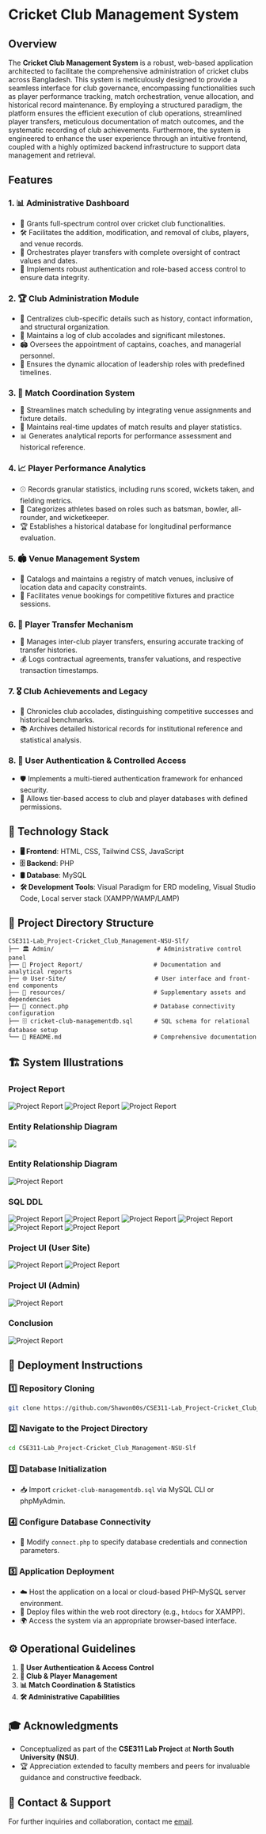 # Cricket Club Management System

## Overview
The **Cricket Club Management System** is a robust, web-based application architected to facilitate the comprehensive administration of cricket clubs across Bangladesh. This system is meticulously designed to provide a seamless interface for club governance, encompassing functionalities such as player performance tracking, match orchestration, venue allocation, and historical record maintenance. By employing a structured paradigm, the platform ensures the efficient execution of club operations, streamlined player transfers, meticulous documentation of match outcomes, and the systematic recording of club achievements. Furthermore, the system is engineered to enhance the user experience through an intuitive frontend, coupled with a highly optimized backend infrastructure to support data management and retrieval.

## Features
### 1. **📊 Administrative Dashboard**
   - 🏏 Grants full-spectrum control over cricket club functionalities.
   - 🛠️ Facilitates the addition, modification, and removal of clubs, players, and venue records.
   - 🔄 Orchestrates player transfers with complete oversight of contract values and dates.
   - 🔐 Implements robust authentication and role-based access control to ensure data integrity.

### 2. **🏆 Club Administration Module**
   - 📜 Centralizes club-specific details such as history, contact information, and structural organization.
   - 🏅 Maintains a log of club accolades and significant milestones.
   - 🏟️ Oversees the appointment of captains, coaches, and managerial personnel.
   - 📅 Ensures the dynamic allocation of leadership roles with predefined timelines.

### 3. **📅 Match Coordination System**
   - 🏏 Streamlines match scheduling by integrating venue assignments and fixture details.
   - 🔄 Maintains real-time updates of match results and player statistics.
   - 📊 Generates analytical reports for performance assessment and historical reference.

### 4. **📈 Player Performance Analytics**
   - ⚾ Records granular statistics, including runs scored, wickets taken, and fielding metrics.
   - 🏅 Categorizes athletes based on roles such as batsman, bowler, all-rounder, and wicketkeeper.
   - 🏆 Establishes a historical database for longitudinal performance evaluation.

### 5. **🏟️ Venue Management System**
   - 📍 Catalogs and maintains a registry of match venues, inclusive of location data and capacity constraints.
   - 📅 Facilitates venue bookings for competitive fixtures and practice sessions.

### 6. **🔄 Player Transfer Mechanism**
   - 🏏 Manages inter-club player transfers, ensuring accurate tracking of transfer histories.
   - 💰 Logs contractual agreements, transfer valuations, and respective transaction timestamps.

### 7. **🎖️ Club Achievements and Legacy**
   - 📜 Chronicles club accolades, distinguishing competitive successes and historical benchmarks.
   - 📚 Archives detailed historical records for institutional reference and statistical analysis.

### 8. **🔐 User Authentication & Controlled Access**
   - 🛡️ Implements a multi-tiered authentication framework for enhanced security.
   - 🔑 Allows tier-based access to club and player databases with defined permissions.

## 📌 Technology Stack
- **🖥️ Frontend**: HTML, CSS, Tailwind CSS, JavaScript
- **🗄️ Backend**: PHP
- **🛢️ Database**: MySQL
- **🛠️ Development Tools**: Visual Paradigm for ERD modeling, Visual Studio Code, Local server stack (XAMPP/WAMP/LAMP)

## 📂 Project Directory Structure
```
CSE311-Lab_Project-Cricket_Club_Management-NSU-Slf/
├── 🏛️ Admin/                             # Administrative control panel
├── 📄 Project Report/                    # Documentation and analytical reports
├── 🌐 User-Site/                         # User interface and front-end components
├── 📁 resources/                         # Supplementary assets and dependencies
├── 🔗 connect.php                        # Database connectivity configuration
├── 🗄️ cricket-club-managementdb.sql      # SQL schema for relational database setup
└── 📜 README.md                          # Comprehensive documentation
```

## 🏗️ System Illustrations
### Project Report
![Project Report](Project%20Report/PNGs/Final_Project_Report-01.png)
![Project Report](Project%20Report/PNGs/Final_Project_Report-02.png)
![Project Report](Project%20Report/PNGs/Final_Project_Report-03.png)

### Entity Relationship Diagram
<img src="Project Report/Entity Relationship Diagram.png">

### Entity Relationship Diagram
![Project Report](Project%20Report/PNGs/Final_Project_Report-05.png)

### SQL DDL
![Project Report](Project%20Report/PNGs/Final_Project_Report-06.png)
![Project Report](Project%20Report/PNGs/Final_Project_Report-07.png)
![Project Report](Project%20Report/PNGs/Final_Project_Report-08.png)
![Project Report](Project%20Report/PNGs/Final_Project_Report-09.png)
![Project Report](Project%20Report/PNGs/Final_Project_Report-10.png)
![Project Report](Project%20Report/PNGs/Final_Project_Report-11.png)

### Project UI (User Site)
![Project Report](Project%20Report/PNGs/Final_Project_Report-12.png)
![Project Report](Project%20Report/PNGs/Final_Project_Report-13.png)
### Project UI (Admin)
![Project Report](Project%20Report/PNGs/Final_Project_Report-14.png)

### Conclusion
![Project Report](Project%20Report/PNGs/Final_Project_Report-15.png)

## 🚀 Deployment Instructions
### 1️⃣ Repository Cloning
```bash
git clone https://github.com/Shawon00s/CSE311-Lab_Project-Cricket_Club_Management-NSU-Slf.git
```

### 2️⃣ Navigate to the Project Directory
```bash
cd CSE311-Lab_Project-Cricket_Club_Management-NSU-Slf
```

### 3️⃣ Database Initialization
- 📥 Import `cricket-club-managementdb.sql` via MySQL CLI or phpMyAdmin.

### 4️⃣ Configure Database Connectivity
- 🔧 Modify `connect.php` to specify database credentials and connection parameters.

### 5️⃣ Application Deployment
- ☁️ Host the application on a local or cloud-based PHP-MySQL server environment.
- 📂 Deploy files within the web root directory (e.g., `htdocs` for XAMPP).
- 🌍 Access the system via an appropriate browser-based interface.

## ⚙️ Operational Guidelines
1. **🔐 User Authentication & Access Control**
2. **📂 Club & Player Management**
3. **📊 Match Coordination & Statistics**
4. **🛠️ Administrative Capabilities**

## 🎓 Acknowledgments
- Conceptualized as part of the **CSE311 Lab Project** at **North South University (NSU)**.
- 🏆 Appreciation extended to faculty members and peers for invaluable guidance and constructive feedback.

## 📧 Contact & Support
For further inquiries and collaboration, contact me [email](royshawonsudipto@gmail.com).
